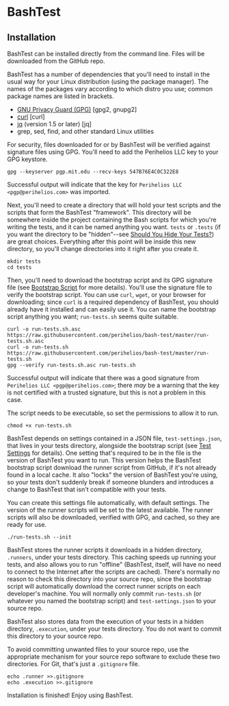 # BashTest

## Installation
BashTest can be installed directly from the command line. Files will be
downloaded from the GitHub repo.

BashTest has a number of dependencies that you'll need to install in the usual
way for your Linux distribution (using the package manager). The names of the
packages vary according to which distro you use; common package names are listed
in brackets.

* [GNU Privacy Guard (GPG)](https://www.gnupg.org/) [gpg2, gnupg2]
* [curl](https://curl.haxx.se/) [curl]
* [jq](https://stedolan.github.io/jq/) (version 1.5 or later) [jq]
* grep, sed, find, and other standard Linux utilities

For security, files downloaded for or by BashTest will be verified against
signature files using GPG. You'll need to add the Perihelios LLC key to your GPG
keystore.

```
gpg --keyserver pgp.mit.edu --recv-keys 547B76E4C0C322E8
```

Successful output will indicate that the key for
`Perihelios LLC <pgp@perihelios.com>` was imported.

Next, you'll need to create a directory that will hold your test scripts and
the scripts that form the BashTest "framework". This directory will be somewhere
inside the project containing the Bash scripts for which you're writing the
tests, and it can be named anything you want. `tests` or `.tests` (if you want
the directory to be "hidden"--see
[Should You Hide Your Tests?](#should-you-hide-your-tests)) are great choices.
Everything after this point will be inside this new directory, so you'll change
directories into it right after you create it.

```
mkdir tests
cd tests
```

Then, you'll need to download the bootstrap script and its GPG signature file
(see [Bootstrap Script](#bootstrap-script) for more details). You'll use the
signature file to verify the bootstrap script. You can use `curl`, `wget`, or
your browser for downloading; since `curl` is a required dependency of BashTest,
you should already have it installed and can easily use it. You can name the
bootstrap script anything you want; `run-tests.sh` seems quite suitable.

```
curl -o run-tests.sh.asc https://raw.githubusercontent.com/perihelios/bash-test/master/run-tests.sh.asc
curl -o run-tests.sh https://raw.githubusercontent.com/perihelios/bash-test/master/run-tests.sh
gpg --verify run-tests.sh.asc run-tests.sh
```

Successful output will indicate that there was a good signature from
`Perihelios LLC <pgp@perihelios.com>`; there *may* be a warning that the key is
not certified with a trusted signature, but this is not a problem in this case.

The script needs to be executable, so set the permissions to allow it to run.

```
chmod +x run-tests.sh
```

BashTest depends on settings contained in a JSON file, `test-settings.json`,
that lives in your tests directory, alongside the bootstrap script (see
[Test Settings](#test-settings) for details). One setting that's required to be
in the file is the version of BashTest you want to run. This version helps
the BashTest bootstrap script download the runner script from GitHub, if it's
not already found in a local cache. It also "locks" the version of BashTest
you're using, so your tests don't suddenly break if someone blunders and
introduces a change to BashTest that isn't compatible with your tests.

You can create this settings file automatically, with default settings. The
version of the runner scripts will be set to the latest available. The runner
scripts will also be downloaded, verified with GPG, and cached, so they are
ready for use.

```
./run-tests.sh --init
```

BashTest stores the runner scripts it downloads in a hidden directory,
`.runners`, under your tests directory. This caching speeds up running your
tests, and also allows you to run "offline" (BashTest, itself, will have no need
to connect to the Internet after the scripts are cached). There's normally no
reason to check this directory into your source repo, since the bootstrap script
will automatically download the correct runner scripts on each developer's
machine. You will normally only commit `run-tests.sh` (or whatever you named the
bootstrap script) and `test-settings.json` to your source repo.

BashTest also stores data from the execution of your tests in a hidden directory,
`.execution`, under your tests directory. You do not want to commit this
directory to your source repo.

To avoid committing unwanted files to your source repo, use the appropriate
mechanism for your source repo software to exclude these two directories. For
Git, that's just a `.gitignore` file.

```
echo .runner >>.gitignore
echo .execution >>.gitignore
```

Installation is finished! Enjoy using BashTest.

